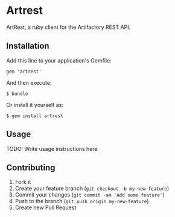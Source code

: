# Artrest

ArtRest, a ruby client for the Artifactory REST API.

## Installation

Add this line to your application's Gemfile:

    gem 'artrest'

And then execute:

    $ bundle

Or install it yourself as:

    $ gem install artrest

## Usage

TODO: Write usage instructions here

## Contributing

1. Fork it
2. Create your feature branch (`git checkout -b my-new-feature`)
3. Commit your changes (`git commit -am 'Add some feature'`)
4. Push to the branch (`git push origin my-new-feature`)
5. Create new Pull Request
